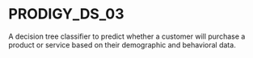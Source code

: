 # PRODIGY_DS_03
A decision tree classifier to predict whether a customer will purchase a product or service based on their demographic and behavioral data.
